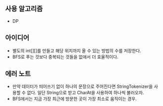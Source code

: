 ## 사용 알고리즘
- DP
## 아이디어
- 별도의 int[][]를 만들고 해당 위치까지 올 수 있는 방법의 수를 저장한다.
- BFS로 푸는 것보다 중복되는 것들을 없애서 더 효율적이다.
## 에러 노트
- 만약 데이터가 띄어쓰기 없이 하나의 문장으로 주어진다면 StringTokenizer을 사용할 수 없다. 일단 String으로 받고 CharAt을 사용하여 하나씩 불러오자.
- BFS에서는 지금 가장 최근에 방문한 곳이 가장 최소로 움직이는 경우.